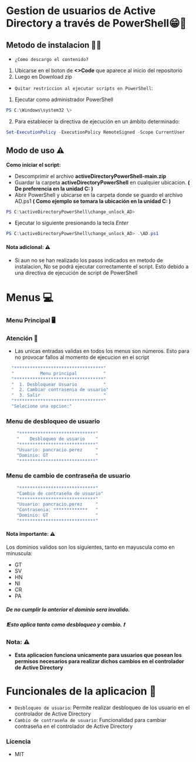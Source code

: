 # Gestion de usuarios de Active Directory  a través de PowerShell😁🤖

## Metodo de instalacion 🧑‍💻
- `¿Como descargo el contenido?`
1. Ubicarse en el boton de  **<>Code**  que aparece al inicio del repositorio
2. Luego en Download zip

- `Quitar restriccion al ejecutar scripts en PowerShell`: 
1. Ejecutar como administrador PowerShell
```powershell 
PS C:\Windows\system32 \> 
```
2.  Para establecer la directiva de ejecución en un ámbito determinado:
```powershell 
Set-ExecutionPolicy -ExecutionPolicy RemoteSigned -Scope CurrentUser 
```

## Modo de uso ⚠️
**Como iniciar el script:** 
- Descomprimir el archivo **activeDirectoryPowerShell-main.zip** 
- Guardar la carpeta **activeDirectoryPowerShell** en cualquier ubicacion. **( De preferencia en la unidad C: )**
- Abrir PowerShell y ubicarse en la carpeta donde se guardo el archivo AD.ps1
**( Como ejemplo se tomara la ubicación en la unidad C: )**
```powershell 
PS C:\activeDirectoryPowerShell\change_unlock_AD>
```
- Ejecutar lo siguiente presionando la tecla *Enter*
```powershell
PS C:\activeDirectoryPowerShell\change_unlock_AD> .\AD.ps1
```
#### Nota adicional: ⚠️
- Si aun no se han realizado los pasos indicados en metodo de instalacion, No se podrá ejecutar correctamente el script. Esto debido a una directiva de ejecución
  de script de PowerShell
# Menus 💻
### Menu Principal 🖥️
### Atención 👀 
- Las unicas entradas validas en todos los menus son números. Esto para no provocar fallos al momento de ejecucion en el script
```powershell
  "**********************************"
  "          Menu principal          "
  "**********************************"
  "  1. Desbloquear Usuario          "
  "  2. Cambiar contrasenia de usuario"
  "  3. Salir                        "
  "**********************************"
  "Selecione una opcion:"
```
### Menu de desbloqueo de usuario

```powershell
    "*****************************"
    "    Desbloqueo de usuario    "
    "*****************************"
    "Usuario: pancracio.perez     "
    "Dominio: GT                  "
    "*****************************"
```
### Menu de cambio de contraseña de usuario

```powershell
    "*****************************"
    "Cambio de contraseña de usuario"
    "*****************************"
    "Usuario: pancracio.perez     "
    "Contrasenia: *************   "
    "Dominio: GT                  "
    "*****************************"
```

#### Nota importante: ⚠️
Los dominios validos son los siguientes, tanto en mayuscula como en minuscula:
- GT
- SV
- HN
- NI
- CR
- PA
##### *De no cumplir lo anterior el dominio sera invalido.*
##### *❗Esto aplica tanto como desbloqueo y cambio. ❗*

### Nota: ⚠️
- **Esta aplicacion funciona unicamente para usuarios que posean los permisos necesarios para realizar dichos cambios en el controlador de Active Directory**

# Funcionales de la aplicacion 🔨
- `Desbloqueo de usuario`: Permite realizar desbloqueo de los usuario en el controlador de Active Directory
- `Cambio de contraseña de usuario`:  Funcionalidad para cambiar contraseña en el controlador de Active Directory


### Licencia
- MIT
